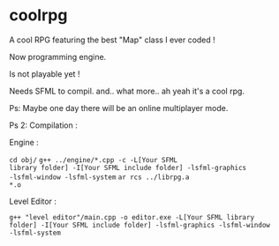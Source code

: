# coolrpg
A cool RPG featuring the best "Map" class I ever coded !

Now programming engine.

Is not playable yet !

Needs SFML to compil.
and..
what more..
ah yeah it's a cool rpg.

Ps: 
Maybe one day there will be an online multiplayer mode.

Ps 2:
Compilation :

Engine :

<code>cd obj/</code>
<code>g++ ../engine/*.cpp -c -L[Your SFML library folder] -I[Your SFML include folder] -lsfml-graphics -lsfml-window -lsfml-system</code>
<code>ar rcs ../librpg.a *.o</code>

Level Editor :

<code>g++ "level editor"/main.cpp -o editor.exe -L[Your SFML library folder] -I[Your SFML include folder] -lsfml-graphics -lsfml-window -lsfml-system</code>
